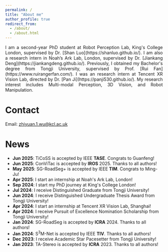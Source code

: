 ```yaml
---
permalink: /
title: "About me"
author_profile: true
redirect_from: 
  - /about/
  - /about.html
---
```


<div style="text-align: justify;">
I am a second-year PhD student at Robot Perception Lab, King's College London, supervised by Dr. [Shan Luo](https://shanluo.github.io/). I am also a research intern in Noah’s Ark Lab, London, supervised by Dr. [Jiankang Deng](https://jiankangdeng.github.io/). Previously, I obtained my Bachelor's degree from Tongji University, supervised by Prof. [Rui Fan](https://www.ruirangerfan.com/). I was an research intern at Tencent XR Vision Lab, directed by Dr. [Pan Ji](https://panji530.github.io/). My research interest includes Multi-modal Perception, 3D Vision, and Robot Manipulation. 
</div>

Contact
======
Email: [zhiyuan.1.wu@kcl.ac.uk](zhiyuan.1.wu@kcl.ac.uk)

News
======
* **Jun 2025**: TiCoSS is accepted by IEEE **TASE**. Congrats to Guanfeng!
* **Jun 2025**: ConViTac is accepted by **IROS** 2025. Thanks to all authors!
* **May 2025**: SG-RoadSeg+ is accepted by IEEE **TIM**. Congrats to Ming-Ju!
* **Apr 2025**: I start an internship at Noah's Ark Lab, London!
* **Sep 2024**: I start my PhD journey at King's College London!
* **Jul 2024**: I receive Distinguished Graduate from Tongji University!
* **Jun 2024**: I receive Distinguished Undergraduate Thesis Award from Tongji University!
* **Apr 2024**: I start an internship at Tencent XR Vision Lab, Shanghai!
* **Apr 2024**: I receive Pursuit of Excellence Nomination Scholarship from Tongji University!
* **Jan 2024**: SG-RoadSeg is accepted by **ICRA** 2024. Thanks to all authors!
* **Jan 2024**: S<sup>3</sup>M-Net is accepted by IEEE **TIV**. Thanks to all authors!
* **Dec 2023**: I receive Academic Star Pacesetter from Tongji University!
* **Jan 2023**: TA-Stereo is accepted by **ICRA** 2023. Thanks to all authors!
